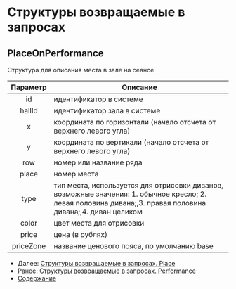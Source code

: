 Структуры возвращаемые в запросах
=====================================

PlaceOnPerformance
-------------

Структура для описания места в зале на сеансе. 

| Параметр |                                                                           Описание                                                                           |
|:--------:|--------------------------------------------------------------------------------------------------------------------------------------------------------------|
|    id    |                                                                    идентификатор в системе                                                                   |
|  hallId  |                                                                 идентификатор зала в системе                                                                 |
|     x    |                                              координата по горизонтали (начало отсчета от верхнего левого угла)                                              |
|     y    |                                               координата по вертикали (начало отсчета от верхнего левого угла)                                               |
|    row   |                                                                    номер или название ряда                                                                   |
|   place  |                                                                          номер места                                                                         |
|   type   |  тип места, используется для отрисовки диванов, возможные значения: 1. обычное кресло; 2. левая половина дивана;,3. правая половина дивана;,4. диван целиком |
|   color  |                                                                   цвет места для отрисовки                                                                   |
|   price  |                                                                        цена (в рублях)                                                                       |
|   priceZone  |  название ценового пояса, по умолчанию base                         |

* Далее: [Структуры возвращаемые в запросах. Place](place)
* Ранее: [Структуры возвращаемые в запросах. Performance](performance)
* [Содержание](../index)